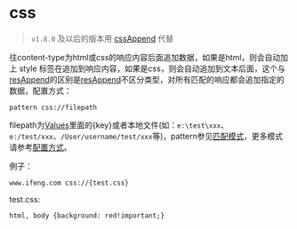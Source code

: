 # css
> `v1.8.0` 及以后的版本用 [cssAppend](./cssAppend.html) 代替

往content-type为html或css的响应内容后面追加数据，如果是html，则会自动加上 style 标签在追加到响应内容，如果是css，则会自动追加到文本后面，这个与[resAppend](resAppend.html)的区别是[resAppend](resAppend.html)不区分类型，对所有匹配的响应都会追加指定的数据，配置方式：

	pattern css://filepath
	
filepath为[Values](http://local.whistlejs.com/#values)里面的{key}或者本地文件(如：`e:\test\xxx`、`e:/test/xxx`、`/User/username/test/xxx`等)，pattern参见[匹配模式](../pattern.html)，更多模式请参考[配置方式](../mode.html)。

例子：

	www.ifeng.com css://{test.css}
	
test.css:

	html, body {background: red!important;}
